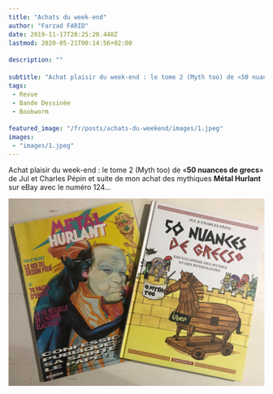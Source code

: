 ```yaml
---
title: "Achats du week-end"
author: "Farzad FARID"
date: 2019-11-17T20:25:20.448Z
lastmod: 2020-05-21T00:14:56+02:00

description: ""

subtitle: "‪Achat plaisir du week-end : le tome 2 (Myth too) de «50 nuances de grecs» de Jul et Charles Pépin et suite de mon achat des mythiques…"
tags:
 - Revue
 - Bande Dessinée
 - Bookworm

featured_image: "/fr/posts/achats-du-weekend/images/1.jpeg" 
images:
 - "images/1.jpeg"
---
```


‪Achat plaisir du week-end : le tome 2 (Myth too) de «**50 nuances de grecs**» de Jul et Charles Pépin et suite de mon achat des mythiques **Métal Hurlant** sur eBay avec le numéro 124…



![image](images/1.jpeg#layoutOutsetCenter)
